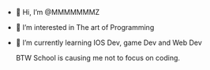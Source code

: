 - 👋 Hi, I’m @MMMMMMMZ
- 👀 I’m interested in The art of Programming
- 🌱 I’m currently learning IOS Dev, game Dev and Web Dev

  BTW School is causing me not to focus on coding.

<!---
MMMMMMMZ/MMMMMMMZ is a ✨ special ✨ repository because its `README.md` (this file) appears on your GitHub profile.
You can click the Preview link to take a look at your changes.
--->
